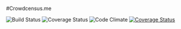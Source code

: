 #Crowdcensus.me

![Build Status](https://codeship.com/projects/de6fcca0-e73c-0133-d03e-6a5ff5a43d56/status?branch=master)
![Coverage Status](https://coveralls.io/repos/efournier92/crowdcensus.me/badge.png)
![Code Climate](https://codeclimate.com/github/efournier92/crowdcensus.me.png)
[![Coverage Status](https://coveralls.io/repos/github/efournier92/crowdcensus.me/badge.svg?branch=master)](https://coveralls.io/github/efournier92/crowdcensus.me?branch=master)

